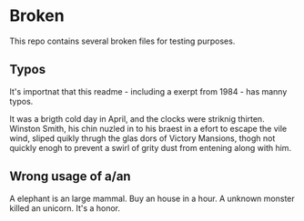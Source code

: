 # Broken

This repo contains several broken files for testing purposes.


## Typos

It's importnat that this readme - including a
exerpt from 1984 - has manny typos.

It was a brigth cold day in April, and the clocks were striknig thirten.
Winston Smith, his chin nuzled in to his braest in a efort to escape the
vile wind, sliped quikly thrugh the glas dors of Victory Mansions,
thogh not quickly enogh to prevent a swirl of grity dust from entening
along with him.


## Wrong usage of a/an

A elephant is an large mammal.
Buy an house in a hour.
A unknown monster killed an unicorn.
It's a honor.
